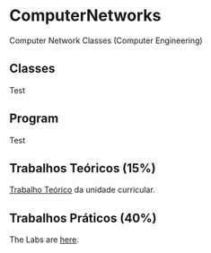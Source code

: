 # ComputerNetworks
Computer Network Classes (Computer Engineering)

## Classes
Test

## Program
Test

## Trabalhos Teóricos (15%)
[Trabalho Teórico](https://github.com/pmrosa-classes/ComputerNetworks/blob/main/TrabT.md) da unidade curricular.

## Trabalhos Práticos (40%)
The Labs are [here](https://github.com/pmrosa-classes/ComputerNetworks/blob/main/Labs-2022.md).
